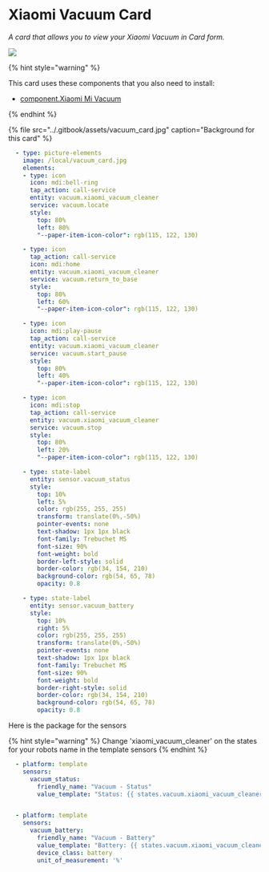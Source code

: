# Xiaomi Vacuum Card

_A card that allows you to view your Xiaomi Vacuum in Card form._

![](../.gitbook/assets/vacuum_card_example.png)

{% hint style="warning" %}

This card uses these components that you also need to install:

* [component.Xiaomi Mi Vacuum](https://www.home-assistant.io/components/vacuum.xiaomi_miio/)

{% endhint %}

{% file src="../.gitbook/assets/vacuum_card.jpg" caption="Background for this card" %}

```yaml
  - type: picture-elements
    image: /local/vacuum_card.jpg
    elements:
    - type: icon
      icon: mdi:bell-ring
      tap_action: call-service
      entity: vacuum.xiaomi_vacuum_cleaner
      service: vacuum.locate
      style:
        top: 80%
        left: 80%
        "--paper-item-icon-color": rgb(115, 122, 130)

    - type: icon
      tap_action: call-service
      icon: mdi:home
      entity: vacuum.xiaomi_vacuum_cleaner
      service: vacuum.return_to_base
      style:
        top: 80%
        left: 60%
        "--paper-item-icon-color": rgb(115, 122, 130)

    - type: icon
      icon: mdi:play-pause
      tap_action: call-service
      entity: vacuum.xiaomi_vacuum_cleaner
      service: vacuum.start_pause
      style:
        top: 80%
        left: 40%
        "--paper-item-icon-color": rgb(115, 122, 130)

    - type: icon
      icon: mdi:stop
      tap_action: call-service
      entity: vacuum.xiaomi_vacuum_cleaner
      service: vacuum.stop
      style:
        top: 80%
        left: 20%
        "--paper-item-icon-color": rgb(115, 122, 130)

    - type: state-label
      entity: sensor.vacuum_status
      style:
        top: 10%
        left: 5%
        color: rgb(255, 255, 255)
        transform: translate(0%,-50%)
        pointer-events: none
        text-shadow: 1px 1px black
        font-family: Trebuchet MS
        font-size: 90%
        font-weight: bold
        border-left-style: solid
        border-color: rgb(34, 154, 210)
        background-color: rgb(54, 65, 78)
        opacity: 0.8

    - type: state-label
      entity: sensor.vacuum_battery
      style:
        top: 10%
        right: 5%
        color: rgb(255, 255, 255)
        transform: translate(0%,-50%)
        pointer-events: none
        text-shadow: 1px 1px black
        font-family: Trebuchet MS
        font-size: 90%
        font-weight: bold
        border-right-style: solid
        border-color: rgb(34, 154, 210)
        background-color: rgb(54, 65, 78)
        opacity: 0.8
```

Here is the package for the sensors

{% hint style="warning" %}
Change 'xiaomi_vacuum_cleaner' on the states for your robots name in the template sensors
{% endhint %}

```yaml
  - platform: template
    sensors:
      vacuum_status:
        friendly_name: "Vacuum - Status"
        value_template: "Status: {{ states.vacuum.xiaomi_vacuum_cleaner.attributes.status }}"


  - platform: template
    sensors:
      vacuum_battery:
        friendly_name: "Vacuum - Battery"
        value_template: "Battery: {{ states.vacuum.xiaomi_vacuum_cleaner.attributes.battery_level }}"
        device_class: battery
        unit_of_measurement: '%'
```



